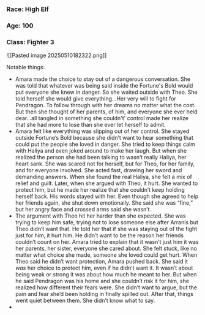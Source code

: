### Race: High Elf
### Age: 100
### Class: Fighter 3


![[Pasted image 20250510182322.png]]

Notable things:
- Amara made the choice to stay out of a dangerous conversation. She was told that whatever was being said inside the Fortune's Bold would put everyone she knew in danger. So she waited outside with Theo. She told herself she would give everything...Her very will to fight for Pendragon. To follow through with her dreams no matter what the cost. But then she thought of her parents, of him, and everyone she ever held dear...all tangled in something she couldn't' control made her realize that she had more to lose than she ever let herself to admit.
- Amara felt like everything was slipping out of her control. She stayed outside Fortune’s Bold because she didn’t want to hear something that could put the people she loved in danger. She tried to keep things calm with Haliya and even joked around to make her laugh. But when she realized the person she had been talking to wasn’t really Haliya, her heart sank. She was scared not for herself, but for Theo, for her family, and for everyone involved. She acted fast, drawing her sword and demanding answers. When she found the real Haliya, she felt a mix of relief and guilt. Later, when she argued with Theo, it hurt. She wanted to protect him, but he made her realize that she couldn’t keep holding herself back. His words stayed with her. Even though she agreed to help her friends again, she shut down emotionally. She said she was “fine,” but her angry face and crossed arms said she wasn’t.
- The argument with Theo hit her harder than she expected. She was trying to keep him safe, trying not to lose someone else after Arranis but Theo didn’t want that. He told her that if she was staying out of the fight just for him, it hurt him. He didn’t want to be the reason her friends couldn’t count on her. Amara tried to explain that it wasn’t just him it was her parents, her sister, everyone she cared about. She felt stuck, like no matter what choice she made, someone she loved could get hurt. When Theo said he didn’t want protection, Amara pushed back. She said it _was_ her choice to protect him, even if he didn’t want it. It wasn’t about being weak or strong it was about how much he meant to her. But when he said Pendragon was his home and she couldn’t risk it for him, she realized how different their fears were. She didn’t want to argue, but the pain and fear she’d been holding in finally spilled out. After that, things went quiet between them. She didn’t know what to say.
- 
